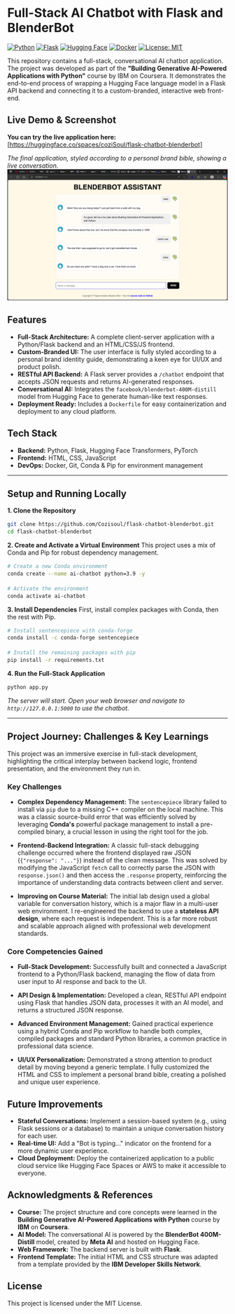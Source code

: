 # Full-Stack AI Chatbot with Flask and BlenderBot

[![Python](https://img.shields.io/badge/Python-3.9%2B-blue.svg)](https://www.python.org/)
[![Flask](https://img.shields.io/badge/Flask-3.0-black.svg)](https://flask.palletsprojects.com/)
[![Hugging Face](https://img.shields.io/badge/%F0%9F%A4%97%20Hugging%20Face-Transformers-yellow.svg)](https://huggingface.co/docs/transformers/index)
[![Docker](https://img.shields.io/badge/Docker-Ready-blue.svg)](https://www.docker.com/)
[![License: MIT](https://img.shields.io/badge/License-MIT-green.svg)](https://opensource.org/licenses/MIT)

This repository contains a full-stack, conversational AI chatbot application. The project was developed as part of the **"Building Generative AI-Powered Applications with Python"** course by IBM on Coursera. It demonstrates the end-to-end process of wrapping a Hugging Face language model in a Flask API backend and connecting it to a custom-branded, interactive web front-end.

## Live Demo & Screenshot

**You can try the live application here:** [https://huggingface.co/spaces/coziSoul/flask-chatbot-blenderbot]

*The final application, styled according to a personal brand bible, showing a live conversation.*
![Final Application Screenshot](./final-app-screenshot.png) <!-- TODO: Add a screenshot of your final app and name it correctly! -->

## Features

*   **Full-Stack Architecture:** A complete client-server application with a Python/Flask backend and an HTML/CSS/JS frontend.
*   **Custom-Branded UI:** The user interface is fully styled according to a personal brand identity guide, demonstrating a keen eye for UI/UX and product polish.
*   **RESTful API Backend:** A Flask server provides a `/chatbot` endpoint that accepts JSON requests and returns AI-generated responses.
*   **Conversational AI:** Integrates the `facebook/blenderbot-400M-distill` model from Hugging Face to generate human-like text responses.
*   **Deployment Ready:** Includes a `Dockerfile` for easy containerization and deployment to any cloud platform.

## Tech Stack

*   **Backend:** Python, Flask, Hugging Face Transformers, PyTorch
*   **Frontend:** HTML, CSS, JavaScript
*   **DevOps:** Docker, Git, Conda & Pip for environment management

---

## Setup and Running Locally

**1. Clone the Repository**
```bash
git clone https://github.com/Cozisoul/flask-chatbot-blenderbot.git
cd flask-chatbot-blenderbot
```

**2. Create and Activate a Virtual Environment**
This project uses a mix of Conda and Pip for robust dependency management.

```bash
# Create a new Conda environment
conda create --name ai-chatbot python=3.9 -y

# Activate the environment
conda activate ai-chatbot
```

**3. Install Dependencies**
First, install complex packages with Conda, then the rest with Pip.
```bash
# Install sentencepiece with conda-forge
conda install -c conda-forge sentencepiece

# Install the remaining packages with pip
pip install -r requirements.txt
```

**4. Run the Full-Stack Application**
```bash
python app.py
```
*The server will start. Open your web browser and navigate to `http://127.0.0.1:5000` to use the chatbot.*

---

## Project Journey: Challenges & Key Learnings

This project was an immersive exercise in full-stack development, highlighting the critical interplay between backend logic, frontend presentation, and the environment they run in.

### Key Challenges

*   **Complex Dependency Management:** The `sentencepiece` library failed to install via `pip` due to a missing C++ compiler on the local machine. This was a classic source-build error that was efficiently solved by leveraging **Conda's** powerful package management to install a pre-compiled binary, a crucial lesson in using the right tool for the job.

*   **Frontend-Backend Integration:** A classic full-stack debugging challenge occurred where the frontend displayed raw JSON (`{"response": "..."}`) instead of the clean message. This was solved by modifying the JavaScript `fetch` call to correctly parse the JSON with `response.json()` and then access the `.response` property, reinforcing the importance of understanding data contracts between client and server.

*   **Improving on Course Material:** The initial lab design used a global variable for conversation history, which is a major flaw in a multi-user web environment. I re-engineered the backend to use a **stateless API design**, where each request is independent. This is a far more robust and scalable approach aligned with professional web development standards.

### Core Competencies Gained

*   **Full-Stack Development:** Successfully built and connected a JavaScript frontend to a Python/Flask backend, managing the flow of data from user input to AI response and back to the UI.

*   **API Design & Implementation:** Developed a clean, RESTful API endpoint using Flask that handles JSON data, processes it with an AI model, and returns a structured JSON response.

*   **Advanced Environment Management:** Gained practical experience using a hybrid Conda and Pip workflow to handle both complex, compiled packages and standard Python libraries, a common practice in professional data science.

*   **UI/UX Personalization:** Demonstrated a strong attention to product detail by moving beyond a generic template. I fully customized the HTML and CSS to implement a personal brand bible, creating a polished and unique user experience.

## Future Improvements

*   **Stateful Conversations:** Implement a session-based system (e.g., using Flask sessions or a database) to maintain a unique conversation history for each user.
*   **Real-time UI:** Add a "Bot is typing..." indicator on the frontend for a more dynamic user experience.
*   **Cloud Deployment:** Deploy the containerized application to a public cloud service like Hugging Face Spaces or AWS to make it accessible to everyone.

## Acknowledgments & References

*   **Course:** The project structure and core concepts were learned in the **Building Generative AI-Powered Applications with Python** course by **IBM** on **Coursera**.
*   **AI Model:** The conversational AI is powered by the **BlenderBot 400M-Distill** model, created by **Meta AI** and hosted on Hugging Face.
*   **Web Framework:** The backend server is built with **Flask**.
*   **Frontend Template:** The initial HTML and CSS structure was adapted from a template provided by the **IBM Developer Skills Network**.

## License
This project is licensed under the MIT License.
